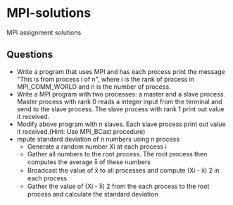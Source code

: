 # MPI-solutions
MPI assignment solutions

## Questions
 - Write a program that uses MPI and has each process print the message "This is from process i of n", where i is the rank of process in
MPI_COMM_WORLD and n is the number of process.
 - Write a MPI program with two processes: a master and a slave process. Master process with rank 0 reads a integer input from the terminal and send to the slave
process. The slave process with rank 1 print out value it received.
 - Modify above program with n slaves. Each slave process print out value it
received.(Hint: Use MPI_BCast procedure)
- mpute standard deviation of n numbers using n process
  - Generate a random number Xi at each process i
  - Gather all numbers to the root process. The root process then computes the average x̅ of these numbers
  - Broadcast the value of x̅ to all processes and compute (Xi - x̅) 2 in each process
  - Gather the value of (Xi - x̅) 2 from the each process to the root process and calculate the standard deviation
